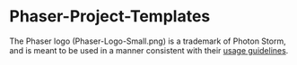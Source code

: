 # Phaser-Project-Templates

The Phaser logo (Phaser-Logo-Small.png) is a trademark of Photon Storm, and is meant to be used in a manner consistent with their [usage guidelines](http://phaser.io/download/trademark).